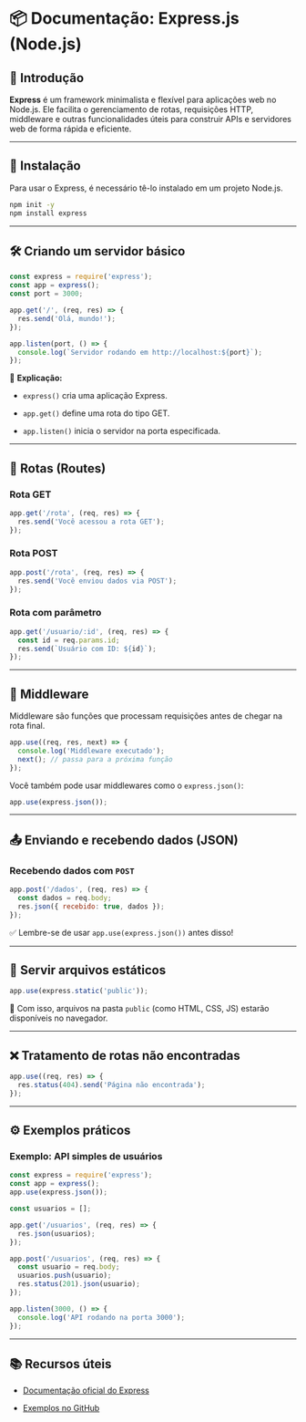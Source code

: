 # 📦 Documentação: Express.js (Node.js)

## 📘 Introdução

**Express** é um framework minimalista e flexível para aplicações web no Node.js. Ele facilita o gerenciamento de rotas, requisições HTTP, middleware e outras funcionalidades úteis para construir APIs e servidores web de forma rápida e eficiente.

---

## 🚀 Instalação

Para usar o Express, é necessário tê-lo instalado em um projeto Node.js.

```bash
npm init -y
npm install express
```

---

## 🛠️ Criando um servidor básico

```js
const express = require('express');
const app = express();
const port = 3000;

app.get('/', (req, res) => {
  res.send('Olá, mundo!');
});

app.listen(port, () => {
  console.log(`Servidor rodando em http://localhost:${port}`);
});
```

📌 **Explicação:**

- `express()` cria uma aplicação Express.
    
- `app.get()` define uma rota do tipo GET.
    
- `app.listen()` inicia o servidor na porta especificada.
    

---

## 📍 Rotas (Routes)

### Rota GET

```js
app.get('/rota', (req, res) => {
  res.send('Você acessou a rota GET');
});
```

### Rota POST

```js
app.post('/rota', (req, res) => {
  res.send('Você enviou dados via POST');
});
```

### Rota com parâmetro

```js
app.get('/usuario/:id', (req, res) => {
  const id = req.params.id;
  res.send(`Usuário com ID: ${id}`);
});
```

---

## 🔄 Middleware

Middleware são funções que processam requisições antes de chegar na rota final.

```js
app.use((req, res, next) => {
  console.log('Middleware executado');
  next(); // passa para a próxima função
});
```

Você também pode usar middlewares como o `express.json()`:

```js
app.use(express.json());
```

---

## 📤 Enviando e recebendo dados (JSON)

### Recebendo dados com `POST`

```js
app.post('/dados', (req, res) => {
  const dados = req.body;
  res.json({ recebido: true, dados });
});
```

✅ Lembre-se de usar `app.use(express.json())` antes disso!

---

## 🧱 Servir arquivos estáticos

```js
app.use(express.static('public'));
```

📂 Com isso, arquivos na pasta `public` (como HTML, CSS, JS) estarão disponíveis no navegador.

---

## ❌ Tratamento de rotas não encontradas

```js
app.use((req, res) => {
  res.status(404).send('Página não encontrada');
});
```

---

## ⚙️ Exemplos práticos

### Exemplo: API simples de usuários

```js
const express = require('express');
const app = express();
app.use(express.json());

const usuarios = [];

app.get('/usuarios', (req, res) => {
  res.json(usuarios);
});

app.post('/usuarios', (req, res) => {
  const usuario = req.body;
  usuarios.push(usuario);
  res.status(201).json(usuario);
});

app.listen(3000, () => {
  console.log('API rodando na porta 3000');
});
```

---

## 📚 Recursos úteis

- [Documentação oficial do Express](https://expressjs.com/)
    
- [Exemplos no GitHub](https://github.com/expressjs/express)